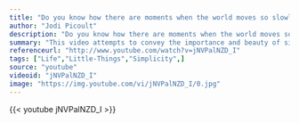 ```yaml
---
title: "Do you know how there are moments when the world moves so slowly you can feel your bones shifting, your mind tumbling? When you think that no matter what happens to you for the rest of your life, you will remember every last detail of that one minute forever?"
author: "Jodi Picoult"
description: "Do you know how there are moments when the world moves so slowly you can feel your bones shifting, your mind tumbling? When you think that no matter what happens to you for the rest of your life, you will remember every last detail of that one minute forever? - Jodi Picoult quotes from GetInspired365.com"
summary: "This video attempts to convey the importance and beauty of simple moments we experience day-to-day. We often obsess over things or experiences that excite us, or anger us, or sadden us, but the truth is that most of our time living is made up of simple moments that pass by quickly without us giving them any attention. This video draws our focus to those moments and reminds us to be grateful for our lives in their entirety."
referenceurl: "http://www.youtube.com/watch?v=jNVPalNZD_I"
tags: ["Life","Little-Things","Simplicity",]
source: "youtube"
videoid: "jNVPalNZD_I"
image: "https://img.youtube.com/vi/jNVPalNZD_I/0.jpg"
---
```


{{< youtube jNVPalNZD_I >}}
